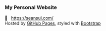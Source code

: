 ### My Personal Website
:link: &nbsp; https://seansui.com/  
Hosted by [GitHub Pages](https://pages.github.com/), styled with [Bootstrap](https://getbootstrap.com/)

